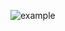 
![example](https://user-images.githubusercontent.com/45392510/235372460-89e48e6f-a621-4dc9-bcdc-111cafe7a773.png)
